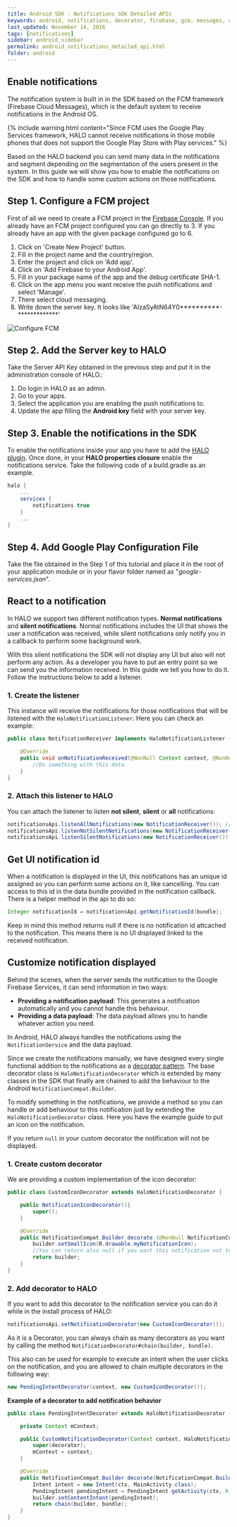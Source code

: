 ```yaml
---
title: Android SDK - Notifications SDK Detailed APIs
keywords: android, notifications, decorator, firebase, gcm, messages, cloud
last_updated: November 14, 2016
tags: [notifications]
sidebar: android_sidebar
permalink: android_notifications_detailed_api.html
folder: android
---
```


## Enable notifications

The notification system is built in in the SDK based on the FCM framework (Firebase Cloud Messages), which is the default system to receive notifications in the Android OS.

{% include warning.html content="Since FCM uses the Google Play Services framework, HALO cannot receive notifications in those mobile phones that does not support the Google Play Store with Play services." %}

Based on the HALO backend you can send many data in the notifications and segment depending on the segmentation of the users present in the system. In this guide we will show you how to enable the notifications on the SDK and how to handle some custom actions on those notifications.

## Step 1. Configure a FCM project

First of all we need to create a FCM project in the [Firebase Console](https://console.developers.google.com). If you already have an FCM project configured you can go directly to 3. If you already have an app with the given package configured go to 6.

1. Click on 'Create New Project' button.
2. Fill in the project name and the country/region.
3. Enter the project and click on 'Add app'.
4. Click on 'Add Firebase to your Android App'.
5. Fill in your package name of the app and the debug certificate SHA-1.
6. Click on the app menu you want receive the push notifications and select 'Manage'.
7. There select cloud messaging.
8. Write down the server key. It looks like 'AIzaSyAtN64Y0**********-*************'

![Configure FCM](./images/fcm-instructions.gif)

## Step 2. Add the Server key to HALO
Take the Server API Key obtained in the previous step and put it in the administration console of HALO.:

1. Do login in HALO as an admin.
2. Go to your apps.
3. Select the application you are enabling the push notifications to.
4. Update the app filling the **Android key** field with your server key.

## Step 3. Enable the notifications in the SDK
To enable the notifications inside your app you have to add the [HALO plugin](/android_core_gradle_plugin_started). Once done, in your **HALO properties closure** enable the notifications service. Take the following code of a build.gradle as an example.

```groovy
halo {
    ...
    services {
        notifications true
    }
    ...
}
```

## Step 4. Add Google Play Configuration File
Take the file obtained in the Step 1 of this tutorial and place it in the root of your application module or in your flavor folder named as "*google-services.json*".

## React to a notification

In HALO we support two different notification types. **Normal notifications** and **silent notifications**. Normal notifications includes the UI that shows the user a notification was received, while silent notifications only notify you in a callback to perform some background work.

With this silent notifications the SDK will not display any UI but also will not perform any action. As a developer you have to put an entry point so we can send you the information received. In this guide we tell you how to do it. Follow the instructions below to add a listener.

### 1. Create the listener
This instance will receive the notifications for those notifications that will be listened with the ```HaloNotificationListener```. Here you can check an example:

```java
public class NotificationReceiver implements HaloNotificationListener {

    @Override
    public void onNotificationReceived(@NonNull Context context, @NonNull String from, @NonNull Bundle data, @Nullable Bundle extra){
        //Do something with this data
    }
}
```

### 2. Attach this listener to HALO
You can attach the listener to listen **not silent**, **silent** or **all** notifications:

```java
notificationsApi.listenAllNotifications(new NotificationReceiver()); // All
notificationsApi.listenNotSilentNotifications(new NotificationReceiver()); //Not silent
notificationsApi.listenSilentNotifications(new NotificationReceiver()); //Silent
```

## Get UI notification id
When a notification is displayed in the UI, this notifications has an unique id assigned so you can perform some actions on it, like cancelling. You can access to this id in the data bundle provided in the notification callback. There is a helper method in the api to do so:

```java
Integer notificationId = notificationsApi.getNotificationId(bundle);
```

Keep in mind this method returns null if there is no notification id attcached to the notification. This means there is no UI displayed linked to the received notification.

## Customize notification displayed

Behind the scenes, when the server sends the notification to the Google Firebase Services, it can send information in two ways:

* __Providing a notification payload__: This generates a notification automatically and you cannot handle this behaviour.
* __Providing a data payload__: The data payload allows you to handle whatever action you need.

In Android, HALO always handles the notifications using the ```NotificationService``` and the data payload.

Since we create the notifications manually, we have designed every single functional addition to the notifications as a [decorator pattern](https://en.wikipedia.org/wiki/Decorator_pattern). The base decorator class is ```HaloNotificationDecorator``` which is extended by many classes in the SDK that finally are chained to add the behaviour to the Android ```NotificationCompat.Builder```.

To modify something in the notifications, we provide a method so you can handle or add behaviour to this notification just by extending the ```HaloNotificationDecorator``` class. Here you have the example guide to put an icon on the notification.

If you return ```null``` in your custom decorator the notification will not be displayed.

### 1. Create custom decorator
We are providing a custom implementation of the icon decorator:

```java
public class CustomIconDecorator extends HaloNotificationDecorator {

    public NotificationIconDecorator(){
        super();
    }

    @Override
    public NotificationCompat.Builder decorate (@NonNull NotificationCompat.Builder builder, @NonNull Bundle bundle) {
        builder.setSmallIcon(R.drawable.myNotificationIcon);
        //You can return also null if you want this notification not to appear
        return builder;
    }
}
```

### 2. Add decorator to HALO
If you want to add this decorator to the notification service you can do it while in the install process of HALO:

```java
notificationsApi.setNotificationDecorator(new CustomIconDecorator());
```

As it is a Decorator, you can always chain as many decorators as you want by calling the method ```NotificationDecorator#chain(builder, bundle)```.

This also can be used for example to execute an intent when the user clicks on the notification, and you are allowed to chain multiple decorators in the following way:

```java
new PendingIntentDecorator(context, new CustomIconDecorator());
```

**Example of a decorator to add notification behavior**

```java
public class PendingIntentDecorator extends HaloNotificationDecorator {

    private Context mContext;

    public CustomNotificationDecorator(Context context, HaloNotificationDecorator decorator) {
        super(decorator);
        mContext = context;
    }

    @Override
    public NotificationCompat.Builder decorate(NotificationCompat.Builder builder, Bundle bundle) {
        Intent intent = new Intent(ctx, MainActivity.class);
        PendingIntent pendingIntent = PendingIntent.getActivity(ctx, 0, intent, 0);
        builder.setContentIntent(pendingIntent);
        return chain(builder, bundle);
    }
}
```